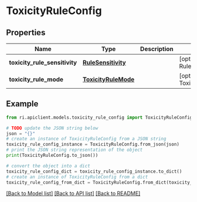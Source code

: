 # ToxicityRuleConfig


## Properties

Name | Type | Description | Notes
------------ | ------------- | ------------- | -------------
**toxicity_rule_sensitivity** | [**RuleSensitivity**](RuleSensitivity.md) |  | [optional] [default to RuleSensitivity.UNSPECIFIED]
**toxicity_rule_mode** | [**ToxicityRuleMode**](ToxicityRuleMode.md) |  | [optional] [default to ToxicityRuleMode.ADVANCED]

## Example

```python
from ri.apiclient.models.toxicity_rule_config import ToxicityRuleConfig

# TODO update the JSON string below
json = "{}"
# create an instance of ToxicityRuleConfig from a JSON string
toxicity_rule_config_instance = ToxicityRuleConfig.from_json(json)
# print the JSON string representation of the object
print(ToxicityRuleConfig.to_json())

# convert the object into a dict
toxicity_rule_config_dict = toxicity_rule_config_instance.to_dict()
# create an instance of ToxicityRuleConfig from a dict
toxicity_rule_config_from_dict = ToxicityRuleConfig.from_dict(toxicity_rule_config_dict)
```
[[Back to Model list]](../README.md#documentation-for-models) [[Back to API list]](../README.md#documentation-for-api-endpoints) [[Back to README]](../README.md)

